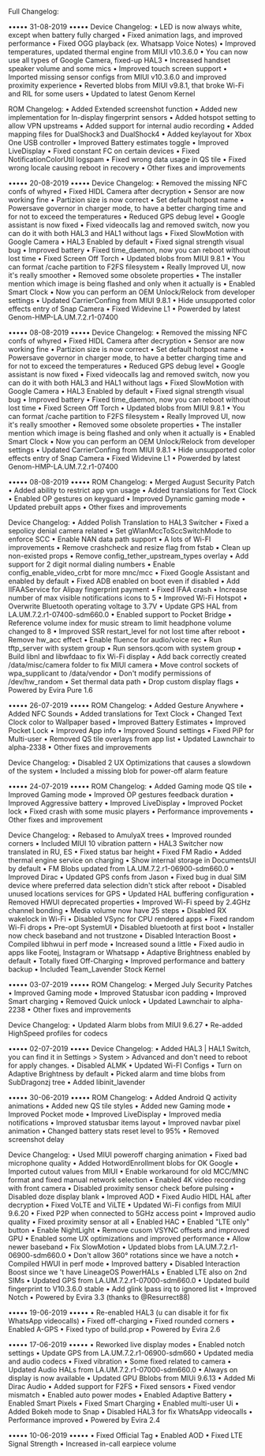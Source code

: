 Full Changelog:

••••• 31-08-2019 •••••
Device Changelog:
• LED is now always white, except when battery fully charged
• Fixed animation lags, and improved performance
• Fixed OGG playback (ex. Whatsapp Voice Notes)
• Improved temperatures, updated thermal engine from MIUI v10.3.6.0
• You can now use all types of Google Camera, fixed-up HAL3
• Increased handset speaker volume and some mics
• Improved touch screen support
• Imported missing sensor configs from MIUI v10.3.6.0 and improved proximity experience
• Reverted blobs from MIUI v9.8.1, that broke Wi-Fi and RIL for some users
• Updated to latest Genom Kernel

ROM Changelog:
• Added Extended screenshot function
• Added new implementation for In-display fingerprint sensors
• Added hotspot setting to allow VPN upstreams
• Added support for internal audio recording
• Added mapping files for DualShock3 and DualShock4
• Added keylayout for Xbox One USB controller
• Improved Battery estimates toggle
• Improved LiveDisplay
• Fixed constant FC on certain devices
• Fixed NotificationColorUtil logspam
• Fixed wrong data usage in QS tile
• Fixed wrong locale causing reboot in recovery
• Other fixes and improvements

••••• 20-08-2019 •••••
Device Changelog:
• Removed the missing NFC confs of whyred
• Fixed HIDL Camera after decryption
• Sensor are now working fine
• Partizion size is now correct
• Set default hotpost name
• Powersave governor in charger mode, to have a better charging time and for not to exceed the temperatures
• Reduced GPS debug level
• Google assistant is now fixed
• Fixed videocalls lag and removed switch, now you can do it with both HAL3 and HAL1 without lags
• Fixed SlowMotion with Google Camera
• HAL3 Enabled by default
• Fixed signal strength visual bug
• Improved battery
• Fixed time_daemon, now you can reboot without lost time
• Fixed Screen Off Torch
• Updated blobs from MIUI 9.8.1
• You can format /cache partition to F2FS filesystem
• Really Improved UI, now it's really smoother
• Removed some obsolete properties
• The installer mention which image is being flashed and only when it actually is
• Enabled Smart Clock
• Now you can perform an OEM Unlock/Relock from developer settings
• Updated CarrierConfing from MIUI 9.8.1
• Hide unsupported color effects entry of Snap Camera
• Fixed Widevine L1
• Powerded by latest Genom-HMP-LA.UM.7.2.r1-07400

••••• 08-08-2019 •••••
Device Changelog:
• Removed the missing NFC confs of whyred
• Fixed HIDL Camera after decryption
• Sensor are now working fine
• Partizion size is now correct
• Set default hotpost name
• Powersave governor in charger mode, to have a better charging time and for not to exceed the temperatures
• Reduced GPS debug level
• Google assistant is now fixed
• Fixed videocalls lag and removed switch, now you can do it with both HAL3 and HAL1 without lags
• Fixed SlowMotion with Google Camera
• HAL3 Enabled by default
• Fixed signal strength visual bug
• Improved battery
• Fixed time_daemon, now you can reboot without lost time
• Fixed Screen Off Torch
• Updated blobs from MIUI 9.8.1
• You can format /cache partition to F2FS filesystem
• Really Improved UI, now it's really smoother
• Removed some obsolete properties
• The installer mention which image is being flashed and only when it actually is
• Enabled Smart Clock
• Now you can perform an OEM Unlock/Relock from developer settings
• Updated CarrierConfing from MIUI 9.8.1
• Hide unsupported color effects entry of Snap Camera
• Fixed Widevine L1
• Powerded by latest Genom-HMP-LA.UM.7.2.r1-07400

••••• 08-08-2019 •••••
ROM Changelog:
• Merged August Security Patch
• Added ability to restrict app vpn usage
• Added translations for Text Clock
• Enabled OP gestures on keyguard
• Improved Dynamic gaming mode
• Updated prebuilt apps
• Other fixes and improvements

Device Changelog:
• Added Polish Translation to HAL3 Switcher
• Fixed a sepolicy denial camera related
• Set gWlanMccToSccSwitchMode to enforce SCC
• Enable NAN data path support 
• A lots of Wi-FI improvements
• Remove crashcheck and resize flag from fstab
• Clean up non-existed props
• Remove config_tether_upstream_types overlay
• Add support for 2 digit normal dialing numbers
• Enable config_enable_video_crbt for more mnc/mcc
• Fixed Google Assistant and enabled by default
• Fixed ADB enabled on boot even if disabled
• Add IIFAAService for Alipay fingerprint payment
• Fixed IFAA crash
• Increase number of max visible notifications icons to 5
• Improved Wi-Fi Hotspot
• Overwrite Bluetooth operating voltage to 3.7V
• Update GPS HAL from LA.UM.7.2.r1-07400-sdm660.0
• Enabled support to Pocket Bridge
• Reference volume index for music stream to limit headphone volume changed to 8
• Improved SSR restart_level for not lost time after reboot
• Remove hw_acc effect
• Enable fluence for audio/voice rec
• Run tftp_server with system group
• Run sensors.qcom with system group
• Build libnl and libwfdaac to fix Wi-Fi display
• Add back correctly created /data/misc/camera folder to fix MIUI camera
• Move control sockets of wpa_supplicant to /data/vendor
• Don't modify permissions of /dev/hw_random
• Set thermal data path
• Drop custom display flags
• Powered by Evira Pure 1.6

••••• 26-07-2019 •••••
ROM Changelog:
• Added Gesture Anywhere
• Added NFC Sounds
• Added translations for Text Clock
• Changed Text Clock color to Wallpaper based
• Improved Battery Estimates
• Improved Pocket Lock
• Improved App info
• Improved Sound settings
• Fixed PiP for Multi-user
• Removed QS tile overlays from app list
• Updated Lawnchair to alpha-2338
• Other fixes and improvements

Device Changelog:
• Disabled 2 UX Optimizations that causes a slowdown of the system
• Included a missing blob for power-off alarm feature

••••• 24-07-2019 •••••
ROM Changelog:
• Added Gaming mode QS tile
• Improved Gaming mode
• Improved OP gestures feedback duration
• Improved Aggressive battery
• Improved LiveDisplay
• Improved Pocket lock
• Fixed crash with some music players
• Performance improvements
• Other fixes and improvement

Device Changelog:
• Rebased to AmulyaX trees
• Improved rounded corners
• Included MIUI 10 vibration pattern
• HAL3 Switcher now translated in RU, ES
• Fixed status bar height
• Fixed FM Radio
• Added thermal engine service on charging
• Show internal storage in DocumentsUI by default
• FM Blobs updated from LA.UM.7.2.r1-06900-sdm660.0
• Improved Dirac
• Updated GPS confs from Jason
• Fixed bug in dual SIM device where preferred data selection didn't stick after reboot
• Disabled unused locations services for GPS
• Updated HAL buffering configuration
• Removed HWUI deprecated properties
• Improved Wi-Fi speed by 2.4GHz channel bonding
• Media volume now have 25 steps
• Disabled RX wakelock in Wi-Fi
• Disabled VSync for CPU rendered apps
• Fixed random Wi-Fi drops
• Pre-opt SystemUI
• Disabled bluetooth at first boot
• Installer now check baseband and not trustzone
• Disabled Interaction Boost
• Compiled libhwui in perf mode
• Increased sound a little
• Fixed audio in apps like Footej, Instagram or Whatsapp
• Adaptive Brightness enabled by default
• Totally fixed Off-Charging
• Improved performance and battery backup
• Included Team_Lavender Stock Kernel

••••• 03-07-2019 •••••
ROM Changelog:
• Merged July Security Patches
• Improved Gaming mode
• Improved Statusbar icon padding
• Improved Smart charging
• Removed Quick unlock
• Updated Lawnchair to alpha-2238
• Other fixes and improvements

Device Changelog:
• Updated Alarm blobs from MIUI 9.6.27
• Re-added HighSpeed profiles for codecs

••••• 02-07-2019 •••••
Device Changelog:
• Added HAL3 | HAL1 Switch, you can find it in Settings > System > Advanced and don't need to reboot for apply changes.
• Disabled ALMK
• Updated Wi-FI Configs
• Turn on Adaptive Brightness by default
• Picked alarm and time blobs from SubDragonzj tree
• Added libinit_lavender

••••• 30-06-2019 •••••
ROM Changelog:
• Added Android Q activity animations
• Added new QS tile styles
• Added new Gaming mode
• Improved Pocket mode
• Improved LiveDisplay
• Improved media notifications
• Improved statusbar items layout
• Improved navbar pixel animation
• Changed battery stats reset level to 95%
• Removed screenshot delay

Device Changelog:
• Used MIUI poweroff charging animation
• Fixed bad microphone quality
• Added HotwordEnrollment blobs for OK Google
• Imported cutout values from MIUI
• Enable workaround for old MCC/MNC format and fixed manual network selection
• Enabled 4K video recording with front camera
• Disabled proximity sensor check before pulsing
• Disabled doze display blank
• Improved AOD
• Fixed Audio HIDL HAL after decryption
• Fixed VoLTE and ViLTE
• Updated Wi-Fi configs from MIUI 9.6.20
• Fixed P2P when connected to 5GHz access point
• Improved audio quality
• Fixed proximity sensor at all
• Enabled HAC
• Enabled "LTE only" button
• Enable NightLight
• Remove cusom VSYNC offsets and improved GPU
• Enabled some UX optimizations and improved performance
• Allow newer baseband
• Fix SlowMotion
• Updated blobs from LA.UM.7.2.r1-06900-sdm660.0
• Don't allow 360° rotations since we have a notch
• Compiled HWUI in perf mode
• Improved battery
• Disabled Interaction Boost since we 't have LineageOS PowerHALs
• Enabled LTE also on 2nd SIMs
• Updated GPS from LA.UM.7.2.r1-07000-sdm660.0
• Updated build fingerprint to V10.3.6.0 stable
• Add glink lpass irq to ignored list
• Improved Notch
• Powered by Evira 3.3 (thanks to @Resurrect88)

••••• 19-06-2019 •••••
• Re-enabled HAL3 (u can disable it for fix WhatsApp videocalls)
• Fixed off-charging
• Fixed rounded corners
• Enabled A-GPS
• Fixed typo of build.prop
• Powered by Evira 2.6

••••• 17-06-2019 •••••
• Reworked live display modes
• Enabled notch settings
• Update GPS from LA.UM.7.2.r1-06900-sdm660
• Updated media and audio codecs
• Fixed vibration
• Some fixed related to camera
• Updated Audio HALs from LA.UM.7.2.r1-07000-sdm660.0
• Always on display is now available
• Updated GPU Bblobs from MIUi 9.6.13
• Added Mi Dirac Audio
• Added support for F2FS
• Fixed sensors
• Fixed vendor mismatch
• Enabled auto power modes
• Enabled Adaptive Battery
• Enabled Smart Pixels
• Fixed Smart Charging
• Enabled multi-user Ui
• Added Bokeh mode to Snap
• Disabled HAL3 for fix WhatsApp videocalls
• Performance improved
• Powered by Evira 2.4

••••• 10-06-2019 •••••
• Fixed Official Tag
• Enabled AOD
• Fixed LTE Signal Strength
• Increased in-call earpiece volume

